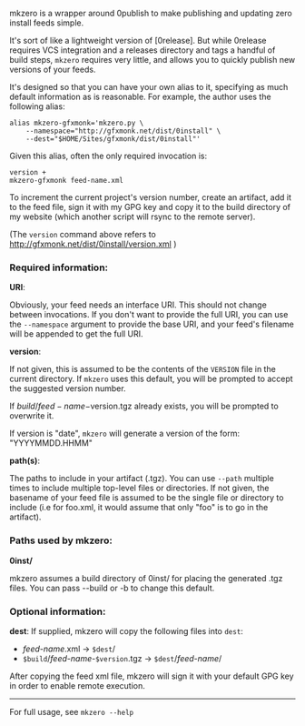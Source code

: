 mkzero is a wrapper around 0publish to make publishing and updating
zero install feeds simple.

It's sort of like a lightweight version of [0release]. But while
0release requires VCS integration and a releases directory and
tags a handful of build steps, `mkzero` requires very little,
and allows you to quickly publish new versions of your feeds.

It's designed so that you can have your own alias to it,
specifying as much default information as is reasonable. For
example, the author uses the following alias:

	alias mkzero-gfxmonk='mkzero.py \
		--namespace="http://gfxmonk.net/dist/0install" \
		--dest="$HOME/Sites/gfxmonk/dist/0install"'

Given this alias, often the only required invocation is:

	version +
	mkzero-gfxmonk feed-name.xml

To increment the current project's version number, create an
artifact, add it to the feed file, sign it with my GPG key and
copy it to the build directory of my website (which another
script will rsync to the remote server).

(The `version` command above refers to
http://gfxmonk.net/dist/0install/version.xml )

### Required information:

**URI**:

Obviously, your feed needs an interface URI. This should not
change between invocations. If you don't want to provide the
full URI, you can use the `--namespace` argument to provide
the base URI, and your feed's filename will be appended to get
the full URI.

**version**:

If not given, this is assumed to be the contents of the
`VERSION` file in the current directory. If `mkzero` uses this
default, you will be prompted to accept the suggested version
number.

If $build/feed-name-$version.tgz already exists, you will
be prompted to overwrite it.

If version is "date", `mkzero` will generate a version of the
form: "YYYYMMDD.HHMM"

**path(s)**:

The paths to include in your artifact (.tgz). You can use
`--path` multiple times to include multiple top-level files or
directories. If not given, the basename of your feed file is
assumed to be the single file or directory to include (i.e for
foo.xml, it would assume that only "foo" is to go in the
artifact).

### Paths used by mkzero:

**0inst/**

mkzero assumes a build directory of 0inst/ for placing the
generated .tgz files. You can pass --build or -b to change
this default.

### Optional information:

**dest**:
If supplied, mkzero will copy the following files into `dest`:

 - _feed-name_.xml -> `$dest`/
 - `$build`/_feed-name_-`$version`.tgz -> `$dest`/_feed-name_/

After copying the feed xml file, mkzero will sign it with your
default GPG key in order to enable remote execution.

--------

For full usage, see `mkzero --help`
